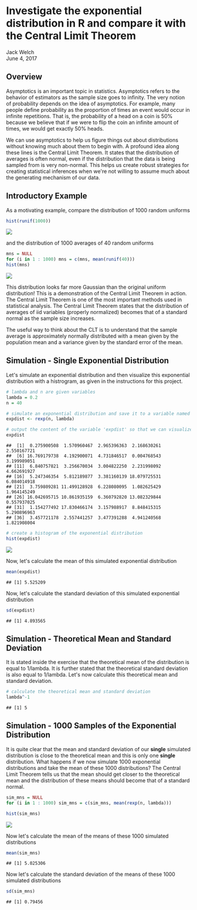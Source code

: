 # Investigate the exponential distribution in R and compare it with the Central Limit Theorem
Jack Welch  
June 4, 2017  

## Overview
Asymptotics is an important topic in statistics. Asymptotics refers to the behavior of estimators as the sample size goes to infinity. The very notion of probability depends on the idea of asymptotics. For example, many people define probability as the proportion of times an event would occur in infinite repetitions. That is, the probability of a head on a coin is 50% because we believe that if we were to flip the coin an infinite amount of times, we would get exactly 50% heads.

We can use asymptotics to help us figure things out about distributions without knowing much about them to begin with. A profound idea along these lines is the Central Limit Theorem. It states that the distribution of averages is often normal, even if the distribution that the data is being sampled from is very non-normal. This helps us create robust strategies for creating statistical inferences when we're not willing to assume much about the generating mechanism of our data.

## Introductory Example

As a motivating example, compare the distribution of 1000 random uniforms


```r
hist(runif(1000))
```

![](simulation_files/figure-html/unnamed-chunk-1-1.png)<!-- -->

and the distribution of 1000 averages of 40 random uniforms


```r
mns = NULL
for (i in 1 : 1000) mns = c(mns, mean(runif(40)))
hist(mns)
```

![](simulation_files/figure-html/unnamed-chunk-2-1.png)<!-- -->

This distribution looks far more Gaussian than the original uniform distribution!  This is a demonstration of the Central Limit Theorem in action.  The Central Limit Theorem is one of the most important methods used in statistical analysis.  The Central Limit Theorem states that the distribution of averages of iid variables (properly normalized) becomes that of a standard normal as the sample size increases.

The useful way to think about the CLT is to understand that the sample average is approximately normally distributed with a mean given by the population mean and a variance given by the standard error of the mean.

## Simulation - Single Exponential Distribution

Let's simulate an exponential distribution and then visualize this exponential distribution with a histrogram, as given in the instructions for this project.


```r
# lambda and n are given variables
lambda = 0.2
n = 40

# simulate an exponential distribution and save it to a variable named 'expdist'
expdist <- rexp(n, lambda)

# output the content of the variable 'expdist' so that we can visualize the contents
expdist
```

```
##  [1]  0.275900508  1.570960467  2.965396363  2.168630261  2.550167721
##  [6] 16.769179738  4.192900071  4.731846517  0.004768543  3.199989051
## [11]  6.840757821  3.256670034  3.004822250  2.231998092  4.662691927
## [16]  5.247346354  5.812189877  3.381160139 18.079725531  6.084014918
## [21]  3.759809281 11.499128928  6.228080095  1.082625429  1.964145249
## [26] 16.042695715 10.861935159  6.360792820 13.082329844  0.557937025
## [31]  1.154277492 17.830466174  3.157988917  8.848415315  5.290896963
## [36]  3.457721178  2.557441257  3.477391288  4.941240568  1.821908004
```

```r
# create a histogram of the exponential distribution
hist(expdist)
```

![](simulation_files/figure-html/unnamed-chunk-3-1.png)<!-- -->

Now, let's calculate the mean of this simulated exponential distribution


```r
mean(expdist)
```

```
## [1] 5.525209
```

Now, let's calculate the standard deviation of this simulated exponential distribution


```r
sd(expdist)
```

```
## [1] 4.893565
```

## Simulation - Theoretical Mean and Standard Deviation

It is stated inside the exercise that the theoretical mean of the distribution is equal to 1/lambda.  It is further stated that the theoretical standard deviation is also equal to 1/lambda. Let's now calculate this theoretical mean and standard deviation.


```r
# calculate the theoretical mean and standard deviation
lambda^-1
```

```
## [1] 5
```

## Simulation - 1000 Samples of the Exponential Distribution

It is quite clear that the mean and standard deviation of our **single** simulated distribution is close to the theoretical mean and this is only one **single** distribution.  What happens if we now simulate 1000 exponential distributions and take the mean of these 1000 distributions?  The Central Limit Theorem tells us that the mean should get closer to the theoretical mean and the distribution of these means should become that of a standard normal.


```r
sim_mns = NULL
for (i in 1 : 1000) sim_mns = c(sim_mns, mean(rexp(n, lambda)))

hist(sim_mns)
```

![](simulation_files/figure-html/unnamed-chunk-7-1.png)<!-- -->

Now let's calculate the mean of the means of these 1000 simulated distributions


```r
mean(sim_mns)
```

```
## [1] 5.025306
```

Now let's calculate the standard deviation of the means of these 1000 simulated distributions


```r
sd(sim_mns)
```

```
## [1] 0.79456
```
